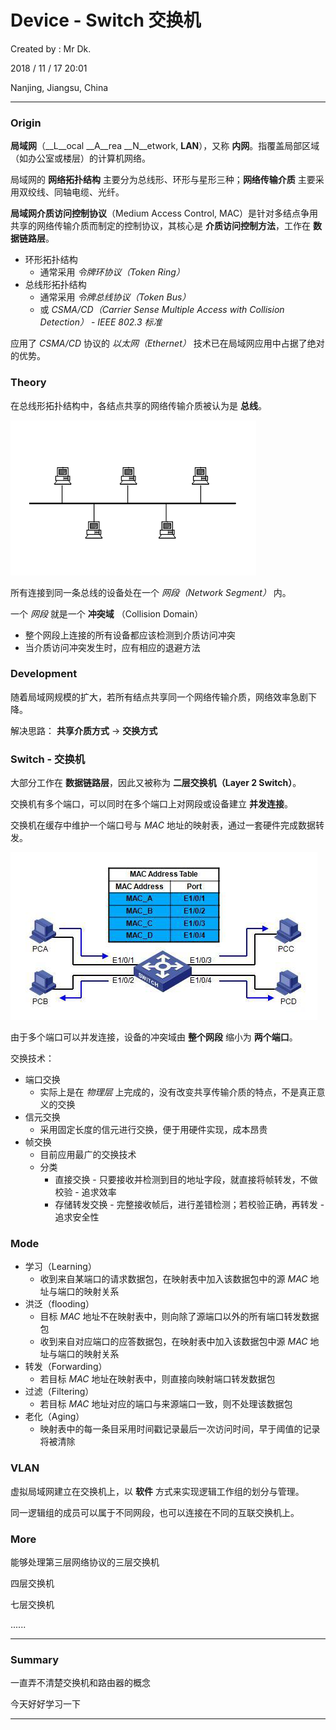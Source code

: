 # Device - Switch 交换机

Created by : Mr Dk.

2018 / 11 / 17 20:01

Nanjing, Jiangsu, China

---

### Origin

__局域网__（__L__ocal __A__rea __N__etwork, __LAN__），又称 __内网__。指覆盖局部区域（如办公室或楼层）的计算机网络。

局域网的 __网络拓扑结构__ 主要分为总线形、环形与星形三种；__网络传输介质__ 主要采用双绞线、同轴电缆、光纤。

__局域网介质访问控制协议__（Medium Access Control, MAC）是针对多结点争用共享的网络传输介质而制定的控制协议，其核心是 __介质访问控制方法__，工作在 __数据链路层__。

* 环形拓扑结构
  * 通常采用 _令牌环协议（Token Ring）_
* 总线形拓扑结构
  * 通常采用 _令牌总线协议（Token Bus）_
  * 或 _CSMA/CD（Carrier Sense Multiple Access with Collision Detection）_ - _IEEE 802.3 标准_

应用了 _CSMA/CD_ 协议的 _以太网（Ethernet）_ 技术已在局域网应用中占据了绝对的优势。

### Theory

在总线形拓扑结构中，各结点共享的网络传输介质被认为是 __总线__。

![bus-topology](../img/bus-topology.png)

所有连接到同一条总线的设备处在一个 _网段（Network Segment）_ 内。

一个 _网段_ 就是一个 __冲突域__ （Collision Domain）

* 整个网段上连接的所有设备都应该检测到介质访问冲突
* 当介质访问冲突发生时，应有相应的退避方法

### Development

随着局域网规模的扩大，若所有结点共享同一个网络传输介质，网络效率急剧下降。

解决思路： __共享介质方式__ &rarr; __交换方式__

### Switch - 交换机

大部分工作在 __数据链路层__，因此又被称为 __二层交换机（Layer 2 Switch）__。

交换机有多个端口，可以同时在多个端口上对网段或设备建立 __并发连接__。

交换机在缓存中维护一个端口号与 _MAC_ 地址的映射表，通过一套硬件完成数据转发。

![switch](../img/switch.png)

由于多个端口可以并发连接，设备的冲突域由 __整个网段__ 缩小为 __两个端口__。

交换技术：

* 端口交换 
  * 实际上是在 _物理层_ 上完成的，没有改变共享传输介质的特点，不是真正意义的交换
* 信元交换
  * 采用固定长度的信元进行交换，便于用硬件实现，成本昂贵
* 帧交换
  * 目前应用最广的交换技术
  * 分类
    * 直接交换 - 只要接收并检测到目的地址字段，就直接将帧转发，不做校验 - 追求效率
    * 存储转发交换 - 完整接收帧后，进行差错检测；若校验正确，再转发 - 追求安全性

### Mode

* 学习（Learning）
  * 收到来自某端口的请求数据包，在映射表中加入该数据包中的源 _MAC_ 地址与端口的映射关系
* 洪泛（flooding）
  * 目标 _MAC_ 地址不在映射表中，则向除了源端口以外的所有端口转发数据包
  * 收到来自对应端口的应答数据包，在映射表中加入该数据包中源 _MAC_ 地址与端口的映射关系
* 转发（Forwarding）
  * 若目标 _MAC_ 地址在映射表中，则直接向映射端口转发数据包
* 过滤（Filtering）
  * 若目标 _MAC_ 地址对应的端口与来源端口一致，则不处理该数据包
* 老化（Aging）
  * 映射表中的每一条目采用时间戳记录最后一次访问时间，早于阈值的记录将被清除

### VLAN

虚拟局域网建立在交换机上，以 __软件__ 方式来实现逻辑工作组的划分与管理。

同一逻辑组的成员可以属于不同网段，也可以连接在不同的互联交换机上。

### More

能够处理第三层网络协议的三层交换机

四层交换机

七层交换机

......

---

### Summary

一直弄不清楚交换机和路由器的概念

今天好好学习一下

---


